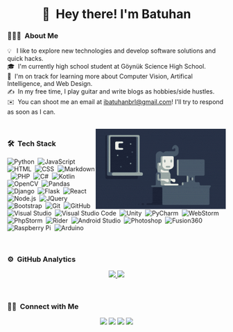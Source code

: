 
<h1 align="center">👋 &nbsp;Hey there! I'm Batuhan</h1>

### 👨🏻‍💻 &nbsp;About Me

💡 &nbsp;&nbsp;I like to explore new technologies and develop software solutions and quick hacks.\
🎓 &nbsp;I'm currently high school student at Göynük Science High School.\
🌱 &nbsp;I'm on track for learning more about Computer Vision, Artifical Intelligence, and Web Design.\
✍️ &nbsp;In my free time, I play guitar and write blogs as hobbies/side hustles.\
✉️ &nbsp;You can shoot me an email at ibatuhanbrl@gmail.com! I'll try to respond as soon as I can.

[comment]: <> (📄 &nbsp;&nbsp;Please have a look at my [Résumé]&#40;https://www.adityavsingh.com/resume.html&#41; for more details about me. I'm open to feedback and suggestions!)

<br>

<img alt="Night Coding" src="https://raw.githubusercontent.com/AVS1508/AVS1508/master/assets/Night-Coding.gif" align="right"/>



### 🛠 &nbsp;Tech Stack

![Python](https://img.shields.io/badge/-Python-05122A?style=flat&logo=python)&nbsp;
![JavaScript](https://img.shields.io/badge/-JavaScript-05122A?style=flat&logo=javascript)&nbsp;
![HTML](https://img.shields.io/badge/-HTML-05122A?style=flat&logo=HTML5)&nbsp;
![CSS](https://img.shields.io/badge/-CSS-05122A?style=flat&logo=CSS3&logoColor=1572B6)&nbsp;
![Markdown](https://img.shields.io/badge/-Markdown-05122A?style=flat&logo=markdown&logoColor=000000)&nbsp;
![PHP](https://img.shields.io/badge/-PHP-05122A?style=flat&logo=CSS3&logoColor=777BB4)&nbsp;
![C#](https://img.shields.io/badge/-C%20Sharp-05122A?style=flat&logo=c-sharp&logoColor=239120)&nbsp;
![Kotlin](https://img.shields.io/badge/-Kotlin-05122A?style=flat&logo=kotlin&logoColor=0095D5)&nbsp;
![OpenCV](https://img.shields.io/badge/-OpenCV-05122A?style=flat&logo=opencv&logoColor=5C3EE8)&nbsp;
![Pandas](https://img.shields.io/badge/-Pandas-05122A?style=flat&logo=pandas&logoColor=150458)&nbsp;
![Django](https://img.shields.io/badge/-Django-05122A?style=flat&logo=django&logoColor=092E20)&nbsp;
![Flask](https://img.shields.io/badge/-Flask-05122A?style=flat&logo=flask)&nbsp;
![React](https://img.shields.io/badge/-React-05122A?style=flat&logo=react)&nbsp;
![Node.js](https://img.shields.io/badge/-Node.js-05122A?style=flat&logo=node.js)&nbsp;
![JQuery](https://img.shields.io/badge/-JQuery-05122A?style=flat&logo=jquery&logoColor=0769AD)&nbsp;
![Bootstrap](https://img.shields.io/badge/-Bootstrap-05122A?style=flat&logo=bootstrap&logoColor=563D7C)&nbsp;
![Git](https://img.shields.io/badge/-Git-05122A?style=flat&logo=git)&nbsp;
![GitHub](https://img.shields.io/badge/-GitHub-05122A?style=flat&logo=github)&nbsp;
![Visual Studio](https://img.shields.io/badge/-Visual%20Studio-05122A?style=flat&logo=visual-studio&logoColor=5C2D91)&nbsp;
![Visual Studio Code](https://img.shields.io/badge/-Visual%20Studio%20Code-05122A?style=flat&logo=visual-studio-code&logoColor=007ACC)&nbsp;
![Unity](https://img.shields.io/badge/-Unity-05122A?style=flat&logo=unity&logoColor=000000)&nbsp;
![PyCharm](https://img.shields.io/badge/-PyCharm-05122A?style=flat&logo=pycharm&logoColor=349F70)&nbsp;
![WebStorm](https://img.shields.io/badge/-WebStorm-05122A?style=flat&logo=webstorm&logoColor=2493AF)&nbsp;
![PhpStorm](https://img.shields.io/badge/-PhpStorm-05122A?style=flat&logo=phpstorm&logoColor=6B57FF)&nbsp;
![Rider](https://img.shields.io/badge/-Rider-05122A?style=flat&logo=rider&logoColor=DD1265)&nbsp;
![Android Studio](https://img.shields.io/badge/-Android%20Studio-05122A?style=flat&logo=androidstudio&logoColor=ffffff)&nbsp;
![Photoshop](https://img.shields.io/badge/-Photoshop-05122A?style=flat&logo=adobe-photoshop)&nbsp;
![Fusion360](https://img.shields.io/badge/-Fusion360-05122A?style=flat&logo=autodesk)&nbsp;
![Raspberry Pi](https://img.shields.io/badge/-Raspberry%20Pi-05122A?style=flat&logo=raspberrypi&logoColor=CF335A)&nbsp;
![Arduino](https://img.shields.io/badge/-Arduino-05122A?style=flat&logo=arduino)

<br>

### ⚙️ &nbsp;GitHub Analytics

<p align="center">
<a href="https://github.com/batuhanbural">
  <img height="180em" src="https://github-readme-stats.vercel.app/api?username=batuhanbural&show_icons=true&theme=radical&include_all_commits=true&count_private=true"/>
  <img height="180em" src="https://github-readme-stats.vercel.app/api/top-langs/?username=batuhanbural&layout=compact&langs_count=8&theme=radical&exclude_repo=omer-faruk-colak"/>
</a>
</p>

<br>

### 🤝🏻 &nbsp;Connect with Me

<p align="center">
<a href="https://batuhanbural.github.io/main.html"><img src="https://img.shields.io/badge/-batuhanbural.github.io-3423A6?style=flat&logo=microsoft-edge&logoColor=white"/></a>
<a href="https://www.linkedin.com/in/batuhan-bural-b49746207/"><img src="https://img.shields.io/badge/-İlker%20Batuhan%20BURAL-0077B5?style=flat&logo=Linkedin&logoColor=white"/></a>
<a href="mailto:ibatuhanbrl@gmail.com"><img src="https://img.shields.io/badge/-ibatuhanbrl@gmail.com-D14836?style=flat&logo=Gmail&logoColor=white"/></a>
<a href="https://www.instagram.com/ibatuhanbrl/"><img src="https://img.shields.io/badge/-@ibatuhanbrl-E4405F?style=flat&logo=Instagram&logoColor=white"/></a>
